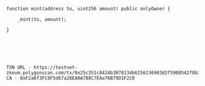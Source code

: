    function mint(address to, uint256 amount) public onlyOwner {
    
        _mint(to, amount);
        
    }
    
    
    
    
    
    
    TXN URL - https://testnet-zkevm.polygonscan.com/tx/0x25c351c8424b3078134b6256136903d2f5900542f8b33a4078c5a61553ac1240
    CA - 0xF2a6f3FC8F5d67a28EA0A788C7EAa76B79D1F2C0
